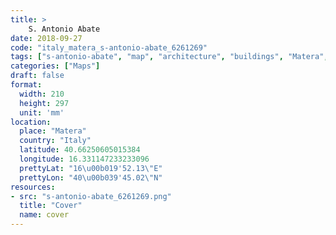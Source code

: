 ```yaml
---
title: > 
    S. Antonio Abate
date: 2018-09-27
code: "italy_matera_s-antonio-abate_6261269"
tags: ["s-antonio-abate", "map", "architecture", "buildings", "Matera", "Italy"]
categories: ["Maps"]
draft: false
format:
  width: 210
  height: 297
  unit: 'mm'
location:
  place: "Matera"
  country: "Italy"
  latitude: 40.66250605015384
  longitude: 16.331147233233096
  prettyLat: "16\u00b019'52.13\"E"
  prettyLon: "40\u00b039'45.02\"N"
resources:
- src: "s-antonio-abate_6261269.png"
  title: "Cover"
  name: cover
---
```

